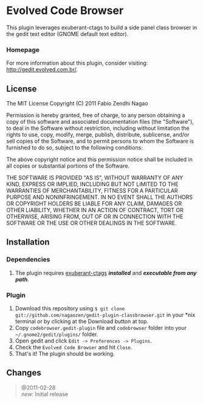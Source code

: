 Evolved Code Browser
=====

This plugin leverages exuberant-ctags to build a side panel class browser in the gedit text editor (GNOME default text editor).

### Homepage

For more information about this plugin, consider visiting: <http://gedit.evolved.com.br/>.

License
-----

The MIT License
Copyright (C) 2011 Fabio Zendhi Nagao

Permission is hereby granted, free of charge, to any person obtaining a copy
of this software and associated documentation files (the "Software"), to deal
in the Software without restriction, including without limitation the rights
to use, copy, modify, merge, publish, distribute, sublicense, and/or sell
copies of the Software, and to permit persons to whom the Software is
furnished to do so, subject to the following conditions:

The above copyright notice and this permission notice shall be included in
all copies or substantial portions of the Software.

THE SOFTWARE IS PROVIDED "AS IS", WITHOUT WARRANTY OF ANY KIND, EXPRESS OR
IMPLIED, INCLUDING BUT NOT LIMITED TO THE WARRANTIES OF MERCHANTABILITY,
FITNESS FOR A PARTICULAR PURPOSE AND NONINFRINGEMENT. IN NO EVENT SHALL THE
AUTHORS OR COPYRIGHT HOLDERS BE LIABLE FOR ANY CLAIM, DAMAGES OR OTHER
LIABILITY, WHETHER IN AN ACTION OF CONTRACT, TORT OR OTHERWISE, ARISING FROM,
OUT OF OR IN CONNECTION WITH THE SOFTWARE OR THE USE OR OTHER DEALINGS IN
THE SOFTWARE.

Installation
-----

### Dependencies

1. The plugin requires [exuberant-ctags](http://ctags.sourceforge.net/) _**installed**_ and _**executable from any path**_.

### Plugin

1. Download this repository using `$ git clone git://github.com/nagaozen/gedit-plugin-classbrowser.git` in your *nix terminal or by clicking at the Download button at top.
1. Copy `codebrowser.gedit-plugin` file and `codebrowser` folder into your `~/.gnome2/gedit/plugins/` folder.
1. Open gedit and click `Edit -> Preferences -> Plugins`.
1. Check the `Evolved Code Browser` and hit `Close`.
1. That's it! The plugin should be working.

Changes
-----

> @2011-02-28  
> _new_: Initial release

